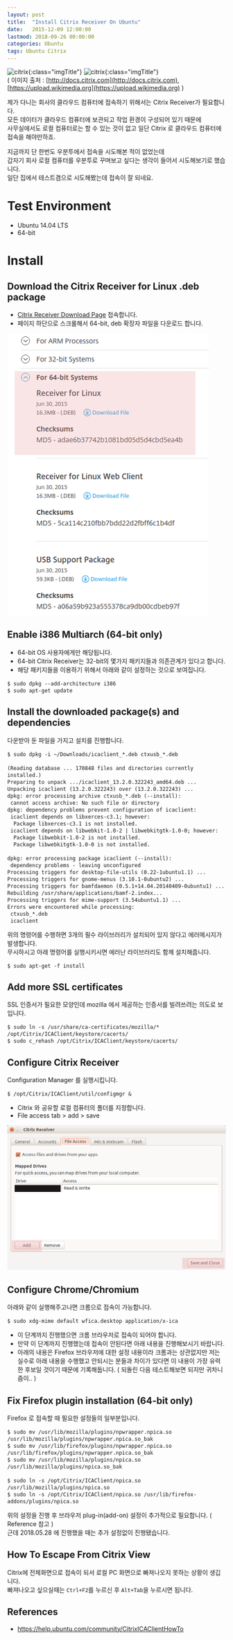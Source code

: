 ```yaml
---
layout: post
title:  "Install Citrix Receiver On Ubuntu"
date:   2015-12-09 12:00:00
lastmod: 2018-09-26 00:00:00
categories: Ubuntu
tags: Ubuntu Citrix 
---
```


![citrix](http://docs.citrix.com/content/dam/docs/en-us/legacy-edocs/receiver-windows-43/receiver-x1-icon.png){:class="imgTitle"} ![citrix](https://upload.wikimedia.org/wikipedia/commons/thumb/2/2e/Citrix.svg/220px-Citrix.svg.png){:class="imgTitle"}  
( 이미지 출처 : [http://docs.citrix.com](http://docs.citrix.com), [https://upload.wikimedia.org](https://upload.wikimedia.org) )  

제가 다니는 회사의 클라우드 컴퓨터에 접속하기 위해서는 Citrix Receiver가 필요합니다.  
모든 데이터가 클라우드 컴퓨터에 보관되고 작업 환경이 구성되어 있기 때문에   
사무실에서도 로컬 컴퓨터로는 할 수 있는 것이 없고 일단 Citrix 로 클라우드 컴퓨터에 접속을 해야만하죠.

지금까지 단 한번도 우분투에서 접속을 시도해본 적이 없었는데   
갑자기 회사 로컬 컴퓨터를 우분투로 꾸며보고 싶다는 생각이 들어서 시도해보기로 했습니다.  
일단 집에서 테스트겸으로 시도해봤는데 접속이 잘 되네요.

<!--more-->

# Test Environment
  * Ubuntu 14.04 LTS
  * 64-bit

# Install

## Download the Citrix Receiver for Linux .deb package

  * [Citrix Receiver Download Page](https://www.citrix.com/downloads/citrix-receiver/legacy-receiver-for-linux/receiver-for-linux-13-2.html) 접속합니다.
  * 페이지 하단으로 스크롤해서 64-bit, deb 확장자 파일을 다운로드 합니다.

  ![download64bit](/images/post_img/CtrixReceiver/CtrixReceiverDownload64bit.png) 

## Enable i386 Multiarch (64-bit only) 

  * 64-bit OS 사용자에게만 해당됩니다.
  * 64-bit Citrix Receiver는 32-bit의 몇가지 패키지들과 의존관계가 있다고 합니다.
  * 해당 패키지들을 이용하기 위해서 아래와 같이 설정하는 것으로 보여집니다.

~~~terminal
$ sudo dpkg --add-architecture i386
$ sudo apt-get update
~~~ 

## Install the downloaded package(s) and dependencies

다운받아 둔 파일을 가지고 설치를 진행합니다.  


~~~terminal
$ sudo dpkg -i ~/Downloads/icaclient_*.deb ctxusb_*.deb

(Reading database ... 170848 files and directories currently installed.)
Preparing to unpack .../icaclient_13.2.0.322243_amd64.deb ...
Unpacking icaclient (13.2.0.322243) over (13.2.0.322243) ...
dpkg: error processing archive ctxusb_*.deb (--install):
 cannot access archive: No such file or directory
dpkg: dependency problems prevent configuration of icaclient:
 icaclient depends on libxerces-c3.1; however:
  Package libxerces-c3.1 is not installed.
 icaclient depends on libwebkit-1.0-2 | libwebkitgtk-1.0-0; however:
  Package libwebkit-1.0-2 is not installed.
  Package libwebkitgtk-1.0-0 is not installed.

dpkg: error processing package icaclient (--install):
 dependency problems - leaving unconfigured
Processing triggers for desktop-file-utils (0.22-1ubuntu1.1) ...
Processing triggers for gnome-menus (3.10.1-0ubuntu2) ...
Processing triggers for bamfdaemon (0.5.1+14.04.20140409-0ubuntu1) ...
Rebuilding /usr/share/applications/bamf-2.index...
Processing triggers for mime-support (3.54ubuntu1.1) ...
Errors were encountered while processing:
 ctxusb_*.deb
 icaclient
~~~

위의 명령어를 수행하면 3개의 필수 라이브러리가 설치되어 있지 않다고 에러메시지가 발생합니다.  
무시하시고 아래 명령어를 실행시키시면 에러난 라이브러리도 함께 설치해줍니다.  

~~~terminal
$ sudo apt-get -f install
~~~


## Add more SSL certificates

SSL 인증서가 필요한 모양인데 mozilla 에서 제공하는 인증서를 빌려쓰려는 의도로 보입니다.  

~~~
$ sudo ln -s /usr/share/ca-certificates/mozilla/* /opt/Citrix/ICAClient/keystore/cacerts/
$ sudo c_rehash /opt/Citrix/ICAClient/keystore/cacerts/
~~~

## Configure Citrix Receiver

Configuration Manager 를 실행시킵니다.  

~~~
$ /opt/Citrix/ICAClient/util/configmgr &
~~~

  * Citrix 와 공유할 로컬 컴퓨터의 폴더를 지정합니다.
  * File access tab > add > save

  ![configuration](/images/post_img/CtrixReceiver/CtrixReceiverConfiguration.png)

## Configure Chrome/Chromium

아래와 같이 실행해주고나면 크롬으로 접속이 가능합니다.  

~~~
$ sudo xdg-mime default wfica.desktop application/x-ica
~~~

  * 이 단계까지 진행했으면 크롬 브라우저로 접속이 되어야 합니다.
  * 만약 이 단계까지 진행했는데 접속이 안된다면 아래 내용을 진행해보시기 바랍니다.
  * 아래의 내용은 Firefox 브라우저에 대한 설정 내용이라 크롬과는 상관없지만 저는 실수로 아래 내용을 수행했고 안되시는 분들과 차이가 있다면 이 내용이 가장 유력한 후보일 것이기 때문에 기록해둡니다. ( 되돌린 다음 테스트해보면 되지만 귀차니즘이.. )

## Fix Firefox plugin installation (64-bit only) 

Firefox 로 접속할 때 필요한 설정들의 일부분입니다.  

~~~terminal
$ sudo mv /usr/lib/mozilla/plugins/npwrapper.npica.so /usr/lib/mozilla/plugins/npwrapper.npica.so_bak
$ sudo mv /usr/lib/firefox/plugins/npwrapper.npica.so /usr/lib/firefox/plugins/npwrapper.npica.so_bak
$ sudo mv /usr/lib/mozilla/plugins/npica.so /usr/lib/mozilla/plugins/npica.so_bak
   
$ sudo ln -s /opt/Citrix/ICAClient/npica.so /usr/lib/mozilla/plugins/npica.so
$ sudo ln -s /opt/Citrix/ICAClient/npica.so /usr/lib/firefox-addons/plugins/npica.so
~~~

위의 설정을 진행 후 브라우저 plug-in(add-on) 설정이 추가적으로 필요합니다. ( Reference 참고 )  
근데 2018.05.28 에 진행했을 때는 추가 설정없이 진행됐습니다.  

## How To Escape From Citrix View

Citrix에 전체화면으로 접속이 되서 로컬 PC 화면으로 빠져나오지 못하는 상황이 생깁니다.  
빠져나오고 싶으실때는 ```Ctrl+F2```를 누르신 후 ```Alt+Tab```을 누르시면 됩니다.  


## References
 * https://help.ubuntu.com/community/CitrixICAClientHowTo
